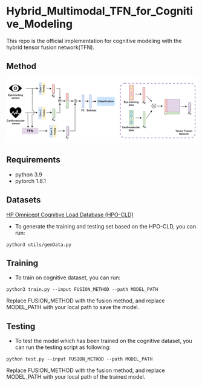 # Hybrid_Multimodal_TFN_for_Cognitive_Modeling
This repo is the official implementation for cognitive modeling with the hybrid tensor fusion network(TFN).
## Method
![image](https://github.com/shengnanh20/Hybrid_TFN_for_Workload_Modeling/blob/main/model.png)

## Requirements

* python 3.9
* pytorch 1.8.1

## Datasets

[HP Omnicept Cognitive Load Database (HPO-CLD)](https://developers.hp.com/omnicept/hp-omnicept-cognitive-load-database-hpo-cld-%E2%80%93-developing-multimodal-inference-engine-detecting-real-time-mental-workload-vr)

* To generate the training and testing set based on the HPO-CLD, you can run: 
```
python3 utils/genData.py
```

## Training

* To train on cognitive dataset, you can run: 
```
python3 train.py --input FUSION_METHOD --path MODEL_PATH
```
Replace FUSION_METHOD with the fusion method, and replace MODEL_PATH with your local path to save the model.

## Testing

* To test the model which has been trained on the cognitive dataset, you can run the testing script as following:
```
python test.py --input FUSION_METHOD --path MODEL_PATH
```
Replace FUSION_METHOD with the fusion method, and replace MODEL_PATH with your local path of the trained model.

